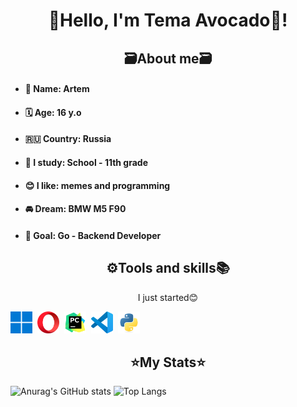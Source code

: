 <h1 align="center">👋Hello, I'm Tema Avocado🥑!</h1>

<div>
<h2 align="center">🗃About me🗃</h2>

- #### 🪪 Name: Artem
- #### 🗓 Age: 16 y.o
- #### 🇷🇺 Country: Russia
- #### 📖 I study: School - 11th grade
- #### 😊 I like: memes and programming
- #### 🚘 Dream: BMW M5 F90
- #### 📌 Goal: Go - Backend Developer
</div>

<div align="center">  
  <h2>⚙️Tools and skills📚</h2>
  <p>I just started😊</p>
</div>
<div>
  <img src="https://github.com/devicons/devicon/blob/master/icons/windows11/windows11-original.svg" title="Windows 11" alt="Windows 11" width="35" height="35"/>&nbsp;
  <img src="https://github.com/devicons/devicon/blob/master/icons/opera/opera-original.svg" title="Opera" alt="Opera" width="35" height="35"/>&nbsp;
  <img src="https://github.com/devicons/devicon/blob/master/icons/pycharm/pycharm-original.svg" title="PyCharm" alt="PyCharm" width="35" height="35"/>&nbsp;
  <img src="https://github.com/devicons/devicon/blob/master/icons/vscode/vscode-original.svg" title="VS Code" alt="VS Code" width="35" height="35"/>&nbsp;
  <img src="https://github.com/devicons/devicon/blob/master/icons/python/python-original.svg" title="Python" alt="Python" width="35" height="35"/>&nbsp;
</div>

<h2 align="center">⭐My Stats⭐</h2>

![Anurag's GitHub stats](https://github-readme-stats.vercel.app/api?username=TemaAvocado&show_icons=true&theme=radical)
![Top Langs](https://github-readme-stats.vercel.app/api/top-langs/?username=TemaAvocado&layout=compact)
